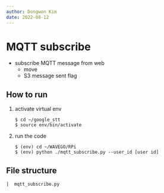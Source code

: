 ```yaml
---
author: Dongwon Kim
date: 2022-08-12
---
```


# MQTT subscribe
- subscribe MQTT message from web
    - move
    - S3 message sent flag

## How to run
1. activate virtual env
    ```
    $ cd ~/google_stt
    $ source env/bin/activate
   ```
2. run the code
    ```
    $ (env) cd ~/WAVEGO/RPi
    $ (env) python ./mqtt_subscribe.py --user_id [user id]
    ```

## File structure
```
|  mqtt_subscribe.py
```
